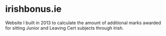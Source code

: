 # irishbonus.ie
Website I built in 2013 to calculate the amount of additional marks awarded for sitting Junior and Leaving Cert subjects through Irish.
